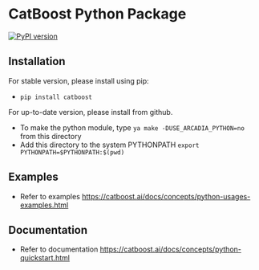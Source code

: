 CatBoost Python Package
======================

[![PyPI version](https://badge.fury.io/py/catboost.svg)](https://pypi.org/project/catboost)

Installation
------------
For stable version, please install using pip:
-  ``pip install catboost``

For up-to-date version, please install from github.
-  To make the python module, type ``ya make -DUSE_ARCADIA_PYTHON=no`` from this directory
-  Add this directory to the system PYTHONPATH
   ``export PYTHONPATH=$PYTHONPATH:$(pwd)``


Examples
--------
-  Refer to examples <https://catboost.ai/docs/concepts/python-usages-examples.html>


Documentation
-------------
-  Refer to documentation <https://catboost.ai/docs/concepts/python-quickstart.html>
